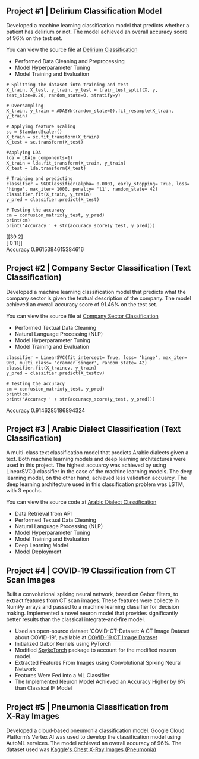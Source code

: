 ## Project #1 | Delirium Classification Model

Developed a machine learning classification model that predicts whether a patient has delirium or not. The model achieved an overall accuracy score of 96% on the test set.

You can view the source file at [Delirium Classification](https://github.com/elsheikhams/classification-1)

- Performed Data Cleaning and Preprocessing
- Model Hyperparameter Tuning
- Model Training and Evaluation

```
# Splitting the dataset into training and test
X_train, X_test, y_train, y_test = train_test_split(X, y, test_size=0.20, random_state=0, stratify=y)

# Oversampling
X_train, y_train = ADASYN(random_state=0).fit_resample(X_train, y_train)

# Applying feature scaling
sc = StandardScaler()
X_train = sc.fit_transform(X_train)
X_test = sc.transform(X_test)

#Applying LDA
lda = LDA(n_components=1)
X_train = lda.fit_transform(X_train, y_train)
X_test = lda.transform(X_test)

# Training and predicting
classifier = SGDClassifier(alpha= 0.0001, early_stopping= True, loss= 'hinge', max_iter= 1000, penalty= 'l1', random_state= 42)
classifier.fit(X_train, y_train)
y_pred = classifier.predict(X_test)

# Testing the accuracy
cm = confusion_matrix(y_test, y_pred)
print(cm)
print('Accuracy ' + str(accuracy_score(y_test, y_pred)))
```
[[39  2]<br>
[ 0 11]]<br>
Accuracy 0.9615384615384616

## Project #2 | Company Sector Classification (Text Classification)

Developed a machine learning classification model that predicts what the company sector is given the textual description of the company. The model achieved an overall accuracy score of 91.46% on the test set.

You can view the source file at [Company Sector Classification](https://github.com/elsheikhams/company_sector_classification)

- Performed Textual Data Cleaning
- Natural Language Processing (NLP)
- Model Hyperparameter Tuning
- Model Training and Evaluation

```
classifier = LinearSVC(fit_intercept= True, loss= 'hinge', max_iter= 900, multi_class= 'crammer_singer', random_state= 42)
classifier.fit(X_traincv, y_train)
y_pred = classifier.predict(X_testcv)

# Testing the accuracy
cm = confusion_matrix(y_test, y_pred)
print(cm)
print('Accuracy ' + str(accuracy_score(y_test, y_pred)))
```
Accuracy 0.9146285186894324


## Project #3 | Arabic Dialect Classification (Text Classification)

A multi-class text classification model that predicts Arabic dialects given a text. Both machine learning models and deep learning architectures were used in this project. The highest accuarcy was achieved by using LinearSVC() classifier in the case of the machine learning models. The deep learning model, on the other hand, achieved less validation accuarcy. The deep learning architecture used in this classification problem was LSTM, with 3 epochs.

You can view the source code at [Arabic Dialect Classification](https://github.com/elsheikhams/arabic_text_classification)

- Data Retrieval from API
- Performed Textual Data Cleaning
- Natural Language Processing (NLP)
- Model Hyperparameter Tuning
- Model Training and Evaluation
- Deep Learning Model
- Model Deployment


## Project #4 | COVID‑19 Classification from CT Scan Images

Built a convolutional spiking neural network, based on Gabor filters, to extract features from CT scan images. These features were collecte in NumPy arrays and passed to a machine learning classifier for decision making. Implemented a novel neuron model that provides significantly better results than the classical integrate‑and‑fire model.

- Used an open-source dataset 'COVID-CT-Dataset: A CT Image Dataset about COVID-19', available at [COVID-19 CT Image Dataset](https://github.com/UCSD-AI4H/COVID-CT)
- Initialized Gabor Kernels using PyTorch
- Modified [SpykeTorch](https://github.com/miladmozafari/SpykeTorch) package to account for the modified neuron model.
- Extracted Features From Images using Convolutional Spiking Neural Network
- Features Were Fed into a ML Classifier
- The Implemented Neuron Model Achieved an Accuracy Higher by 6% than Classical IF Model


## Project #5 | Pneumonia Classification from X‑Ray Images

Developed a cloud‑based pneumonia classification model. Google Cloud Platform’s Vertex AI was used to develop the classification model using AutoML services. The model achieved an overall accuracy of 96%. The dataset used was [Kaggle's Chest X-Ray Images (Pneumonia)](https://www.kaggle.com/datasets/paultimothymooney/chest-xray-pneumonia)
